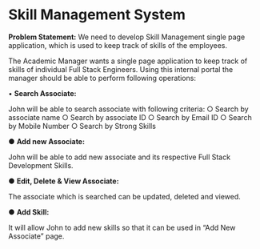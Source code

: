 # Skill Management System 
 
**Problem Statement:** We need to develop Skill Management single page application, which is used to keep track of skills of the employees. 
 
The Academic Manager wants a single page application to keep track of skills of individual Full Stack Engineers. Using this internal portal the manager should be able to perform following operations:  
 
• **Search Associate:** 

John will be able to search associate with following criteria: 
○ Search by associate name 
○ Search by associate ID 
○ Search by Email ID 
○ Search by Mobile Number 
○ Search by Strong Skills 
 
● **Add new Associate:** 

John will be able to add new associate and its respective Full Stack Development Skills. 

● **Edit, Delete & View Associate:** 

The associate which is searched can be updated, deleted and viewed. 

● **Add Skill:**

It will allow John to add new skills so that it can be used in “Add New Associate” page. 
 
